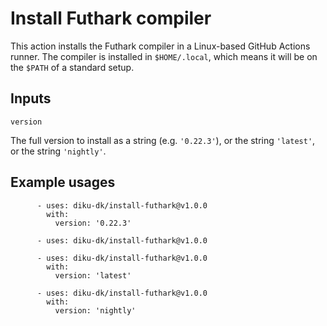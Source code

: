 # Install Futhark compiler

This action installs the Futhark compiler in a Linux-based GitHub
Actions runner.  The compiler is installed in `$HOME/.local`, which
means it will be on the `$PATH` of a standard setup.

## Inputs

`version`

The full version to install as a string (e.g. `'0.22.3'`), or the
string `'latest'`, or the string `'nightly'`.

## Example usages

```
      - uses: diku-dk/install-futhark@v1.0.0
        with:
          version: '0.22.3'
```

```
      - uses: diku-dk/install-futhark@v1.0.0
```

```
      - uses: diku-dk/install-futhark@v1.0.0
        with:
          version: 'latest'
```

```
      - uses: diku-dk/install-futhark@v1.0.0
        with:
          version: 'nightly'
```
